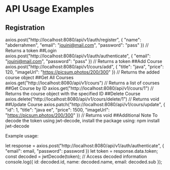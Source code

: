 # API Usage Examples

## Registration


axios.post("http://localhost:8080/api/v1/auth/register", {
  "name": "abderrahmen",
  "email": "jouini@mail.com",
  "password": "pass"
})
// Returns a token
##Login
axios.post("http://localhost:8080/api/v1/auth/authenticate", {
  "email": "jouini@mail.com",
  "password": "pass"
})
// Returns a token
##Add Course
axios.post("http://localhost:8080/api/v1/cours/add", {
  "title": "java",
  "price": 120,
  "imageUrl": "https://picsum.photos/200/300"
})
// Returns the added course object
##Get All Courses
axios.get("http://localhost:8080/api/v1/cours")
// Returns a list of courses
##Get Course by ID
axios.get("http://localhost:8080/api/v1/cours/1")
// Returns the course object with the specified ID
##Delete Course
axios.delete("http://localhost:8080/api/v1/cours/delete/1")
// Returns void
##Update Course
axios.patch("http://localhost:8080/api/v1/cours/update", {
    "id": 1,
    "title": "java ee",
    "price": 1500,
    "imageUrl": "https://picsum.photos/200/300"
})
// Returns void
##Additional Note
To decode the token using jwt-decode, install the package using:
npm install jwt-decode

Example usage:

let response = axios.post("http://localhost:8080/api/v1/auth/authenticate", {
  "email": email,
  "password": password
})
let token = response.data.token;
const decoded = jwtDecode(token);
// Access decoded information
console.log({
  id: decoded.id,
  name: decoded.name,
  email: decoded.sub
});
